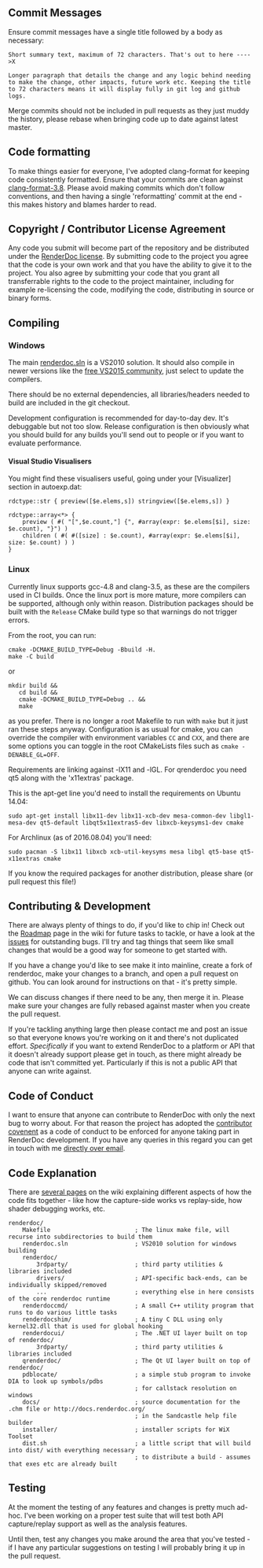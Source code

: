 Commit Messages
---------------

Ensure commit messages have a single title followed by a body as necessary:

```
Short summary text, maximum of 72 characters. That's out to here ---->X

Longer paragraph that details the change and any logic behind needing
to make the change, other impacts, future work etc. Keeping the title
to 72 characters means it will display fully in git log and github logs.
```

Merge commits should not be included in pull requests as they just muddy the history, please rebase when bringing code up to date against latest master.

Code formatting
---------------

To make things easier for everyone, I've adopted clang-format for keeping code consistently formatted. Ensure that your commits are clean against [clang-format-3.8](http://llvm.org/releases/3.8.0/tools/clang/docs/ClangFormatStyleOptions.html). Please avoid making commits which don't follow conventions, and then having a single 'reformatting' commit at the end - this makes history and blames harder to read.

Copyright / Contributor License Agreement
--------------

Any code you submit will become part of the repository and be distributed under the [RenderDoc license](LICENSE.md). By submitting code to the project you agree that the code is your own work and that you have the ability to give it to the project. You also agree by submitting your code that you grant all transferrable rights to the code to the project maintainer, including for example re-licensing the code, modifying the code, distributing in source or binary forms.

Compiling
--------------

### Windows

The main [renderdoc.sln](renderdoc.sln) is a VS2010 solution. It should also compile in newer versions like the [free VS2015 community](https://www.visualstudio.com/en-us/downloads/download-visual-studio-vs.aspx), just select to update the compilers.

There should be no external dependencies, all libraries/headers needed to build are included in the git checkout.

Development configuration is recommended for day-to-day dev. It's debuggable but not too slow. Release configuration is then obviously what you should build for any builds you'll send out to people or if you want to evaluate performance.

#### Visual Studio Visualisers

You might find these visualisers useful, going under your [Visualizer] section in autoexp.dat:

    rdctype::str { preview([$e.elems,s]) stringview([$e.elems,s]) }

    rdctype::array<*> {
        preview ( #( "[",$e.count,"] {", #array(expr: $e.elems[$i], size: $e.count), "}") )
        children ( #( #([size] : $e.count), #array(expr: $e.elems[$i], size: $e.count) ) )
    }

### Linux

Currently linux supports gcc-4.8 and clang-3.5, as these are the compilers used in CI builds. Once the linux port is more mature, more compilers can be supported, although only within reason. Distribution packages should be built with the `Release` CMake build type so that warnings do not trigger errors.

From the root, you can run:

```
cmake -DCMAKE_BUILD_TYPE=Debug -Bbuild -H.
make -C build
```

or

```
mkdir build &&
   cd build &&
   cmake -DCMAKE_BUILD_TYPE=Debug .. &&
   make
```

as you prefer. There is no longer a root Makefile to run with `make` but it just ran these steps anyway. Configuration is as usual for cmake, you can override the compiler with environment variables `CC` and `CXX`, and there are some options you can toggle in the root CMakeLists files such as `cmake -DENABLE_GL=OFF`.

Requirements are linking against -lX11 and -lGL. For qrenderdoc you need qt5 along with the 'x11extras' package.

This is the apt-get line you'd need to install the requirements on Ubuntu 14.04:

```
sudo apt-get install libx11-dev libx11-xcb-dev mesa-common-dev libgl1-mesa-dev qt5-default libqt5x11extras5-dev libxcb-keysyms1-dev cmake
```

For Archlinux (as of 2016.08.04) you'll need:

```
sudo pacman -S libx11 libxcb xcb-util-keysyms mesa libgl qt5-base qt5-x11extras cmake
```

If you know the required packages for another distribution, please share (or pull request this file!)

Contributing & Development
--------------------------

There are always plenty of things to do, if you'd like to chip in! Check out the [Roadmap](https://github.com/baldurk/renderdoc/wiki/Roadmap) page in the wiki for future tasks to tackle, or have a look at the [issues](https://github.com/baldurk/renderdoc/issues) for outstanding bugs. I'll try and tag things that seem like small changes that would be a good way for someone to get started with.

If you have a change you'd like to see make it into mainline, create a fork of renderdoc, make your changes to a branch, and open a pull request on github. You can look around for instructions on that - it's pretty simple.

We can discuss changes if there need to be any, then merge it in. Please make sure your changes are fully rebased against master when you create the pull request.

If you're tackling anything large then please contact me and post an issue so that everyone knows you're working on it and there's not duplicated effort. *Specifically* if you want to extend RenderDoc to a platform or API that it doesn't already support please get in touch, as there might already be code that isn't committed yet. Particularly if this is not a public API that anyone can write against.

Code of Conduct
--------------

I want to ensure that anyone can contribute to RenderDoc with only the next bug to worry about. For that reason the project has adopted the [contributor covenent](CODE_OF_CONDUCT.md) as a code of conduct to be enforced for anyone taking part in RenderDoc development. If you have any queries in this regard you can get in touch with me [directly over email](mailto:baldurk@baldurk.org).

Code Explanation
--------------

There are [several pages](https://github.com/baldurk/renderdoc/wiki/Code-Dives) on the wiki explaining different aspects of how the code fits together - like how the capture-side works vs replay-side, how shader debugging works, etc.

    renderdoc/ 
        Makefile                        ; The linux make file, will recurse into subdirectories to build them
        renderdoc.sln                   ; VS2010 solution for windows building
        renderdoc/
            3rdparty/                   ; third party utilities & libraries included
            drivers/                    ; API-specific back-ends, can be individually skipped/removed
            ...                         ; everything else in here consists of the core renderdoc runtime
        renderdoccmd/                   ; A small C++ utility program that runs to do various little tasks
        renderdocshim/                  ; A tiny C DLL using only kernel32.dll that is used for global hooking
        renderdocui/                    ; The .NET UI layer built on top of renderdoc/
            3rdparty/                   ; third party utilities & libraries included
        qrenderdoc/                     ; The Qt UI layer built on top of renderdoc/
        pdblocate/                      ; a simple stub program to invoke DIA to look up symbols/pdbs
                                        ; for callstack resolution on windows
        docs/                           ; source documentation for the .chm file or http://docs.renderdoc.org/
                                        ; in the Sandcastle help file builder
        installer/                      ; installer scripts for WiX Toolset
        dist.sh                         ; a little script that will build into dist/ with everything necessary
                                        ; to distribute a build - assumes that exes etc are already built

Testing
--------------

At the moment the testing of any features and changes is pretty much ad-hoc. I've been working on a proper test suite that will test both API capture/replay support as well as the analysis features.

Until then, test any changes you make around the area that you've tested - if I have any particular suggestions on testing I will probably bring it up in the pull request.
